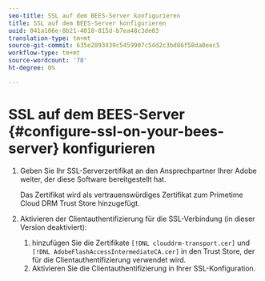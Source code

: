 ```yaml
---
seo-title: SSL auf dem BEES-Server konfigurieren
title: SSL auf dem BEES-Server konfigurieren
uuid: 041a106e-8b21-4018-815d-b7ea48c3de03
translation-type: tm+mt
source-git-commit: 635e2893439c5459907c54d2c3bd86f58da0eec5
workflow-type: tm+mt
source-wordcount: '78'
ht-degree: 0%

---
```



# SSL auf dem BEES-Server {#configure-ssl-on-your-bees-server} konfigurieren

1. Geben Sie Ihr SSL-Serverzertifikat an den Ansprechpartner Ihrer Adobe weiter, der diese Software bereitgestellt hat.

   Das Zertifikat wird als vertrauenswürdiges Zertifikat zum Primetime Cloud DRM Trust Store hinzugefügt.
1. Aktivieren der Clientauthentifizierung für die SSL-Verbindung (in dieser Version deaktiviert):
   1. hinzufügen Sie die Zertifikate `[!DNL clouddrm-transport.cer]` und `[!DNL AdobeFlashAccessIntermediateCA.cer]` in den Trust Store, der für die Clientauthentifizierung verwendet wird.
   1. Aktivieren Sie die Clientauthentifizierung in Ihrer SSL-Konfiguration.
